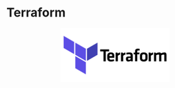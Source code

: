 # Terraform
<div align="center">
  <img src="./TerraformFundamental/public/terraform.png" alt="Logo" width="50%" height="50%">
</div>
